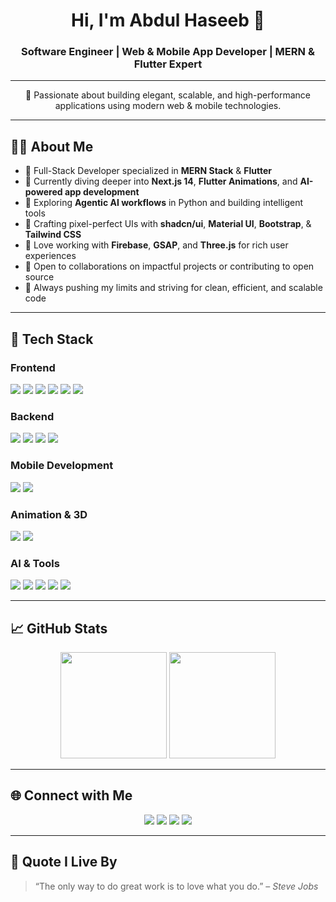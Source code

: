 <h1 align="center">Hi, I'm Abdul Haseeb 👋</h1>
<h3 align="center">Software Engineer | Web & Mobile App Developer | MERN & Flutter Expert</h3>

---

<p align="center">
  🚀 Passionate about building elegant, scalable, and high-performance applications using modern web & mobile technologies.
</p>

---

## 🧑‍💻 About Me

- 💼 Full-Stack Developer specialized in **MERN Stack** & **Flutter**
- 🌱 Currently diving deeper into **Next.js 14**, **Flutter Animations**, and **AI-powered app development**
- 🧠 Exploring **Agentic AI workflows** in Python and building intelligent tools
- 🎨 Crafting pixel-perfect UIs with **shadcn/ui**, **Material UI**, **Bootstrap**, & **Tailwind CSS**
- 🔭 Love working with **Firebase**, **GSAP**, and **Three.js** for rich user experiences
- 🤝 Open to collaborations on impactful projects or contributing to open source
- 🧗 Always pushing my limits and striving for clean, efficient, and scalable code

---

## 🚀 Tech Stack

### **Frontend**
<p>
  <img src="https://img.shields.io/badge/React-61DAFB?style=for-the-badge&logo=react&logoColor=black" />
  <img src="https://img.shields.io/badge/Next.js-000000?style=for-the-badge&logo=next.js&logoColor=white" />
  <img src="https://img.shields.io/badge/Tailwind_CSS-06B6D4?style=for-the-badge&logo=tailwind-css&logoColor=white" />
  <img src="https://img.shields.io/badge/shadcn/ui-%23000000.svg?style=for-the-badge&logo=data:image/svg+xml;base64,PHN2ZyBmaWxsPSJub25lIiBoZWlnaHQ9IjI0IiB3aWR0aD0iMjQiIHZpZXdCb3g9IjAgMCAxNiAxNiIgeG1sbnM9Imh0dHA6Ly93d3cudzMub3JnLzIwMDAvc3ZnIj48cmVjdCBmaWxsPSJ3aGl0ZSIgd2lkdGg9IjE2IiBoZWlnaHQ9IjE2IiByeD0iMiIvPjxwYXRoIGZpbGw9ImJsYWNrIiBkPSJNOCA0LjVDOS4xIDEuNSA4IC40IDggLjRDNi4yIDEuNSA3LjQgNC41IDggNC41em0wIDVjLTEuMSAyLjktMi4xIDMuNi0yIDMuNnMxLTIuMyAyLTMuNnptMCAyYy0uNSAwLTEgLjUtMSAxcy41IDIgMSAyIDEuNS0xLjUgMS0yLS41LTEtMS0xeiIvPjwvc3ZnPg==&logoColor=white" />
  <img src="https://img.shields.io/badge/Material--UI-007FFF?style=for-the-badge&logo=mui&logoColor=white" />
  <img src="https://img.shields.io/badge/Bootstrap-7952B3?style=for-the-badge&logo=bootstrap&logoColor=white" />
</p>

### **Backend**
<p>
  <img src="https://img.shields.io/badge/Node.js-339933?style=for-the-badge&logo=node.js&logoColor=white" />
  <img src="https://img.shields.io/badge/Express.js-000000?style=for-the-badge&logo=express&logoColor=white" />
  <img src="https://img.shields.io/badge/MongoDB-4EA94B?style=for-the-badge&logo=mongodb&logoColor=white" />
  <img src="https://img.shields.io/badge/Firebase-FFCA28?style=for-the-badge&logo=firebase&logoColor=black" />
</p>

### **Mobile Development**
<p>
  <img src="https://img.shields.io/badge/Flutter-02569B?style=for-the-badge&logo=flutter&logoColor=white" />
  <img src="https://img.shields.io/badge/Dart-0175C2?style=for-the-badge&logo=dart&logoColor=white" />
</p>

### **Animation & 3D**
<p>
  <img src="https://img.shields.io/badge/GSAP-88CE02?style=for-the-badge&logo=greensock&logoColor=black" />
  <img src="https://img.shields.io/badge/Three.js-000000?style=for-the-badge&logo=three.js&logoColor=white" />
</p>

### **AI & Tools**
<p>
  <img src="https://img.shields.io/badge/Python-3776AB?style=for-the-badge&logo=python&logoColor=white" />
  <img src="https://img.shields.io/badge/Agentic_AI-FFD43B?style=for-the-badge&logo=python&logoColor=black" />
  <img src="https://img.shields.io/badge/Postman-FF6C37?style=for-the-badge&logo=postman&logoColor=white" />
  <img src="https://img.shields.io/badge/Figma-F24E1E?style=for-the-badge&logo=figma&logoColor=white" />
  <img src="https://img.shields.io/badge/Git-F05032?style=for-the-badge&logo=git&logoColor=white" />
</p>

---

## 📈 GitHub Stats

<p align="center">
  <img src="https://github-readme-stats.vercel.app/api?username=A-Haseeb-Dev&show_icons=true&theme=github_dark" height="170" />
  <img src="https://github-readme-stats.vercel.app/api/top-langs/?username=A-Haseeb-Dev&layout=compact&theme=github_dark" height="170" />
</p>

---

## 🌐 Connect with Me

<p align="center">
  <a href="mailto:muhammadhaseebkhalid029@gmail.com"><img src="https://img.shields.io/badge/Email-D14836?style=for-the-badge&logo=gmail&logoColor=white" /></a>
  <a href="https://www.linkedin.com/in/muhammad-haseeb-khalid/"><img src="https://img.shields.io/badge/LinkedIn-0077B5?style=for-the-badge&logo=linkedin&logoColor=white" /></a>
  <a href="https://x.com/KH_Tech_7ik"><img src="https://img.shields.io/badge/Twitter-1DA1F2?style=for-the-badge&logo=twitter&logoColor=white" /></a>
  <a href="https://portfolio-in-react-with-theme-j14a.vercel.app/"><img src="https://img.shields.io/badge/Portfolio-000000?style=for-the-badge&logo=firefox&logoColor=white" /></a>
</p>

---

## 📌 Quote I Live By

> “The only way to do great work is to love what you do.” – *Steve Jobs*

